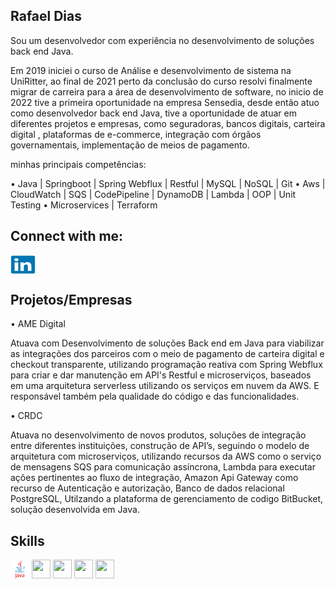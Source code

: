 
## Rafael Dias
Sou um desenvolvedor com experiência no desenvolvimento de soluções back end Java.

Em 2019 iniciei o curso de Análise e desenvolvimento de sistema na UniRitter, ao final de 2021 perto da conclusão do curso resolvi finalmente migrar de carreira para a área de desenvolvimento de software, no inicio de 2022 tive a primeira oportunidade na empresa Sensedia, desde então atuo como desenvolvedor back end Java, tive a oportunidade de atuar em diferentes projetos e empresas, como seguradoras, bancos digitais, carteira digital , plataformas de e-commerce, integração com órgãos governamentais, implementação de meios de pagamento.

minhas principais competências:

• Java | Springboot | Spring Webflux | Restful | MySQL | NoSQL | Git 
• Aws | CloudWatch | SQS | CodePipeline | DynamoDB | Lambda | OOP | Unit Testing 
• Microservices | Terraform

## Connect with me:
<a href="https://www.linkedin.com/in/rafael-chaves-dias-9508571b3/">
<img align="center" height="30" width="40" src="https://raw.githubusercontent.com/devicons/devicon/master/icons/linkedin/linkedin-original.svg"
Style="max-width:100%:">
</a>

## Projetos/Empresas
• AME Digital 

Atuava com Desenvolvimento de soluções Back end em Java para viabilizar as integrações dos parceiros com o meio de pagamento de carteira digital e checkout transparente, utilizando programação reativa com Spring Webflux para criar e dar manutenção em API's Restful e microserviços, baseados em uma arquitetura serverless utilizando os serviços em nuvem da AWS. E responsável também pela qualidade do código e das funcionalidades.

• CRDC

Atuava no desenvolvimento de novos produtos, soluções de integração entre diferentes instituições, construção de API’s, seguindo o modelo de arquitetura com microserviços, utilizando recursos da AWS como o serviço de mensagens  SQS para comunicação assíncrona, Lambda para executar ações pertinentes ao fluxo de integração, Amazon Api Gateway  como recurso de Autenticação e autorização, Banco de dados relacional PostgreSQL, Utilzando a plataforma de gerenciamento de codigo BitBucket, solução desenvolvida em Java.


## Skills
<img align="center" height="30" width="30" src="https://raw.githubusercontent.com/devicons/devicon/master/icons/java/java-original-wordmark.svg"
Style="max-width:100%:">
<img align="center" height="30" width="30" src="https://cdn.jsdelivr.net/gh/devicons/devicon/icons/spring/spring-original-wordmark.svg"
Style="max-width:100%:">
<img align="center" height="30" width="30" src="https://cdn.jsdelivr.net/gh/devicons/devicon/icons/amazonwebservices/amazonwebservices-original-wordmark.svg"
Style="max-width:100%:">
<img align="center" height="30" width="30" src="https://cdn.jsdelivr.net/gh/devicons/devicon/icons/androidstudio/androidstudio-original-wordmark.svg"
Style="max-width:100%:">
<img align="center" height="30" width="30" src="https://cdn.jsdelivr.net/gh/devicons/devicon/icons/kotlin/kotlin-original-wordmark.svg"
Style="max-width:100%:">


<!--
**rafaeldias1991/rafaeldias1991** is a ✨ _special_ ✨ repository because its `README.md` (this file) appears on your GitHub profile.

Here are some ideas to get you started:

- 🔭 I’m currently working on ...
- 🌱 I’m currently learning ...
- 👯 I’m looking to collaborate on ...
- 🤔 I’m looking for help with ...
- 💬 Ask me about ...
- 📫 How to reach me: ...
- 😄 Pronouns: ...
- ⚡ Fun fact: ...
-->
